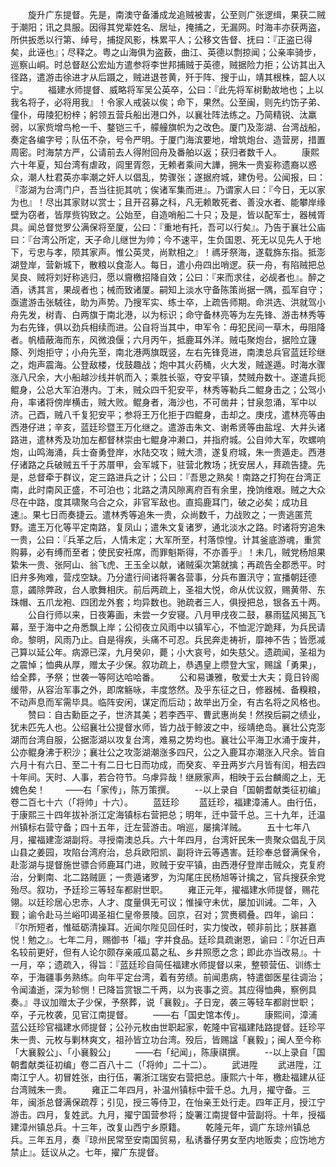 <!-- { "loadSidebar": true } -->
　　旋升广东提督。先是，南澳守备潘成龙追贼被害，公至则广张逻缉，果获二贼于潮阳；讯之具服。因得其党辈姓名、居址，掩捕之，无漏网。时海丰亦获两盗，所供扳悉以行第、绰号，捕捉风影，株累平人；公移文告督、抚曰：『正盗已得矣，此诬也』；尽释之。粤之山海俱为盗薮，曲江、英德以剽掠闻；公亲率骑步，巡察山峒。时总督赵公宏灿方遣参将李世邦捕贼于英德，贼据险力拒；公访其出入径路，遣游击徐进才从后蹑之，贼进退苍黄，歼于阵、搜于山，靖其根株，韶人以宁。
　　福建水师提督、威略将军吴公英卒，公曰：『此先将军树勳故地也；上以我名将子，必将用我』！令家人戒装以俟；命下，果然。公至闽，则先约饬子弟、僮仆，毋陵犯枌梓；躬领五营兵船出港口外，以襄壮阵法练之。乃简精锐、汰羸弱，以家赀增鸟枪一千、鍪铠三千，艨艟旗帜为之改色。厦门及澎湖、台湾战船，奏定各编字号；队伍不杂，号令严明。于厦门海滨要地，增筑炮台、造营房，措置周密。时海禁方严，公请前去人得附回舟及番舶以返；获归者数千人。
　　康熙六十年夏，知台湾有虐政，闾里胥怨，无赖者乘间大譁，拥朱一贵妄称遗裔以惑众，潮人杜君英亦率潮之奸人以倡乱，势骤张；遂据府城，建伪号。公闻报，曰：『澎湖为台湾门户，吾当往扼其吭；俟诸军集而进』。乃谓家人曰：『今日，无以家为也』！尽出其家财以赏士；且开召募之科，凡无赖敢死者、善没水者、能攀岸缘壁为窃者，皆厚赀钩致之。公始至，自造哨船二十只；及是，皆以配军士，器械胥具。闻总督觉罗公满保将至厦，公曰：『重地有托，吾可以行矣』。乃告于襄壮公庙曰：『台湾公所定，天子命儿继世为帅；今不速平，生负国恩、死无以见先人于地下，亏忠与孝，陨其家声。惟公英灵，尚默相之』！禡牙祭海，遂载旆东指。抵澎湖登岸，营新城下，散粮以食澎人。每日，遣小舟四出哨逻。获一舟，有陷贼把总吴良、贼将刘好称逃归，愿以齎檄招降自效；公曰：『来而求往，必觇者也』。醉之酒，诱其言，果觇者也；械而致诸厦。嗣知上淡水守备陈策尚据一隅，孤军自守；亟遣游击张駥往，助为声势。乃搜军实、练士卒，上疏告师期。命洪选、洪就驾小舟先发，树青、白两旗于南北港，以为标识；命守备林亮等为左先锋、游击林秀等为右先锋，俱以劲兵相续而进。公自将当其中，申军令：毋犯民间一草木，毋阻降者。帆樯蔽海而东，风微浪偃；六月丙午，抵鹿耳外洋。贼屯聚炮台，据险立籧篨、列炮拒守；小舟先至，南北港两旗既竖，左右先锋竞进，南澳总兵官蓝廷珍继之，炮声震海。公登敌楼，伐鼓趣战；炮中其火药桶，火大发，贼遂遁。时海水骤涨八尺余，大小船越沙线并帆而入；乘胜长驱，夺安平镇，焚贼舟数十。遂遣兵扼鲲身，公总大军泊港内。丁未，贼众四千犯安平，林秀等勒兵二鲲身击之；公驾小舟，率诸将傍岸横击，贼大败。鲲身者，海沙也，不可凿井；甘泉忽涌，军中以济。己酉，贼八千复犯安平；参将王万化拒于四鲲身，击却之。庚戌，遣林亮等由西港仔进；辛亥，蓝廷珍暨王万化继之。遣游击朱文、谢希贤等由盐埕、大井头诸路进，遣林秀及功加左都督林崇由七鲲身冲濑口，并指府城。公自帅大军，吹螺响炮，山鸣海涌，兵士奋勇登岸，水陆交攻；贼大溃，遂复府城，朱一贵遁走。西港仔诸路之兵破贼五千于苏厝甲，会军城下，驻营北教场；抚安居人，拜疏告捷。先是，总督牵于群议，定三路进兵之计；公曰：『吾思之熟矣！南路之打狗在台湾正南，此时南风正盛，不可泊也；北路之清风隙离府百有余里，挽饷维艰。贼之大众尽在中路，度其啸聚乌合之众，非官军敌也。直捣鹿耳门，破之必矣；成功且速』。果七日而奏捷云。遣林秀等追朱一贵，众尚数千，力战败之；一贵逃匿荒野。遣王万化等平定南路，复凤山；遣朱文复诸罗，通北淡水之路。时诸将穷追朱一贵，公曰：『兵革之后，人情未定；大军所至，村落惊惶。计其釜底游魂，重赏购募，必有缚而至者；使民安衽席，而罪魁斯得，不亦善乎』！未几，贼党杨旭果絷朱一贵、张阿山、翁飞虎、王玉全以献，诸贼渠次第就擒；再疏告全郡悉平。时旧弁多殉难，营戍空缺。乃分遣行间诸将署各营事，分兵布置汛守；宣播朝廷德意，蠲除弊政，台人歌舞相庆。前后两疏上，圣祖大悦，命从优议叙，赐黄带、东珠帽、五爪龙袍、四团龙外套；均异数也。驰疏者三人，俱授把总，银各五十两。
　　公自行师以来，日夜筹画，未尝一夕安寝。八月甲戌夜二鼓，暴雨猛风揭瓦飞幕，至于海中之舟悉飘上岸；公彻夜立风雨中以镇军心，不恤泥泞跪拜，为兵民请命。黎明，风雨乃止。自是得疾，头痛不可忍。兵民奔走祷祈，靡神不告；皆愿减己算以延公年。病源已深，九月癸卯，薨；小大哀号，如失慈父。遗疏闻，圣祖为之震悼；恤典从厚，赠太子少保。叙功疏上，恭遇皇上缵登大宝，赐諡「勇果」，给全葬，予祭；世袭一等阿达哈哈番。
　　公和易谦雅，敬爱士大夫；竟日铃阁缓带，从容治军事之外，即席觞咏，丰度悠然。及乎东征之日，修器械、备糗粮，不动声息而军需毕具。临阵安闲，谋定而后动；故举出万全，有古名将之风格也。
　　赞曰：自古勳臣之子，世济其美；若李西平、曹武惠尚矣！然揆后嗣之绩业，犹未匹先人也。公绍襄壮公提督水师，皆力战于鲸波之中，绥靖绝岛。襄壮公克澎湖而台湾自服，公据澎湖以攻复台湾，难易之势均也。襄壮公平海卫水涌于废井，公亦鲲身沸于积沙；襄壮公之攻澎湖潮涨多四尺，公之入鹿耳亦潮涨入尺余。皆自六月十有六日、至二十有二日七日而功成，而癸亥、辛丑两岁六月皆有闰，相去四十年间。天时、人事，若合符节。乌虖异哉！继厥家声，相映于云台麟阁之上，无媿色矣！
　　——右「家传」，陈万策撰。
　　--以上录自「国朝耆献类征初编」卷二百七十六（「将帅」十六）。
　　蓝廷珍
　　蓝廷珍，福建漳浦人。由行伍，于康熙三十四年拔补浙江定海镇标右营把总；明年，迁中营千总。三十九年，迁温州镇标右营守备；四十五年，迁左营游击。哨巡，屡擒洋贼。
　　五十七年八月，擢福建澎湖副将。寻授南澳总兵。六十年四月，台湾奸民朱一贵聚众倡乱于凤山县之姜园，攻陷台湾府治，总兵欧阳凯、副将许云等遇害。廷珍奉总督满保令，赴澎湖与提督施世骠合师鹿耳门进，败贼于安平镇，由西港仔登岸击贼众，克复府治，分剿南、北二路贼匪；一贵遁诸罗，为沟尾庄民杨旭等计擒之，官兵搜获余党殆尽。叙功，予廷珍三等轻车都尉世职。
　　雍正元年，擢福建水师提督，赐花翎。以廷珍居心忠赤，人才、度量俱无可议；惟操守未优，屡加训诫。二年，入觐；谕令赴马兰峪叩谒圣祖仁皇帝景陵。回京，召对；赏赉稠叠。四年，谕曰：『尔所短者，惟砥砺清操耳。近闻尔陛见回任时，实力悛改，顿非前比；朕甚嘉悦！勉之』。七年二月，赐御书「福」字并食品。廷珍具疏谢恩，谕曰：『尔近日声名较前更好，但有人论尔颇存亲戚瓜葛之私、乡井照愿之念；即此亦当改易』。十一月，卒；遗疏入，得旨：『蓝廷珍自简任福建水师提督以来，整顿营伍、训练士卒，于海疆事务熟练。向年平定台湾，着有劳绩。前闻患病，特遣御医星往调治；令闻溘逝，深为轸恻！已降旨赏银二千两，以为丧事之资。其应得恤典，察例具奏。』寻议加赠太子少保，予祭葬，说「襄毅」。子日宠，袭三等轻车都尉世职；卒，子元枚袭，见官江南提督。
　　——右「国史馆本传」。
　　康熙间，漳浦蓝公廷珍官福建水师提督；公孙元枚由世职起家，乾隆中官福建陆路提督。廷珍平朱一贵、元枚与剿林爽文，祖孙皆立功台湾。殁后，皆赐諡「襄毅」；闽人至今称「大襄毅公」、「小襄毅公」
　　——右「纪闻」，陈康祺撰。
　　--以上录自「国朝耆献类征初编」卷二百八十二（「将帅」二十二）。
　　武进陞
　　武进陞，江南江宁人。初冒姓张，由行伍，署浙江瑞安右营把总。康熙六十年，檄赴福建从征台湾贼朱一贵。
　　雍正二年四月，补温州镇标中营千总。九月，擢守备。三年，闽浙总督满保疏荐；引见，授三等侍卫，在怡亲王处行走。四年正月，授江宁游击。四月，复姓武。九月，擢宁国营参将；旋署江南提督中营副将。十年，授福建漳州镇总兵。十三年，改复山西宁乡原籍。
　　乾隆元年，调广东琼州镇总兵。三年五月，奏『琼州民常至安南国贸易，私诱番仔男女至内地贩卖；应饬地方禁止』。廷议从之。七年，擢广东提督。
